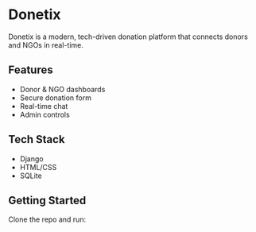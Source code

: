 # Donetix

Donetix is a modern, tech-driven donation platform that connects donors and NGOs in real-time.

## Features
- Donor & NGO dashboards
- Secure donation form
- Real-time chat
- Admin controls

## Tech Stack
- Django
- HTML/CSS
- SQLite

## Getting Started
Clone the repo and run:
